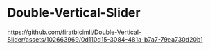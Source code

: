 # Double-Vertical-Slider

https://github.com/firatbicimli/Double-Vertical-Slider/assets/102663969/0d110d15-3084-481a-b7a7-79ea730d20b1

